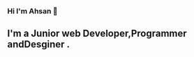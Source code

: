 ### Hi I'm Ahsan 👋


## I'm a Junior web Developer,Programmer andDesginer . 
<!--
**Ahsan-Ullah1871/Ahsan-Ullah1871** is a ✨ _special_ ✨ repository because its `README.md` (this file) appears on your GitHub profile.

Here are some ideas to get you started:

- 🔭 I’m currently working on ...
- 🌱 I’m currently learning React,Next.js,MongoDB.
- 💬 Ask me about HTML,CSS,JavaScript,TypeScript and Full Stack development.
- 😄 Pronouns: he/him
- ⚡ Fun fact: I can solve any programming related problem in a few time.


🏡 [website][website] **|** 
🐦 [twitter][twitter] **|** 
📺 [youtube][youtube] **|** 
🎥 [twitch][twitch] **|** 
📦 [npm][npm] **|** 
📷 [instagram][instagram] **|** 
👔 [linkedin][linkedin]

[adobe]: https://adobe.com
[react]: http://reactjs.org
[firebase]: https://firebase.google.com
[styled]: https://styled-components.com
[next]: https://nextjs.org
[typescript]: https://www.typescriptlang.org
[youtube]: https://youtube.com/
[instagram]: https://instagram.com/bradgarropy
[linkedin]: https://www.linkedin.com/in/ahsan-ullah-126591203/
[npm]: https://npmjs.com/ 
